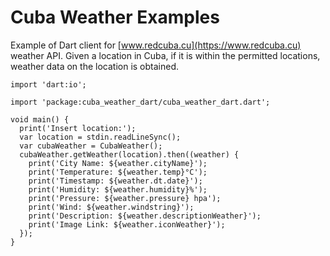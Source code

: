 # Cuba Weather Examples

Example of Dart client for [www.redcuba.cu](https://www.redcuba.cu) weather API. Given a location in Cuba, if it is within the permitted locations, weather data on the location is obtained.

```[dart]
import 'dart:io';

import 'package:cuba_weather_dart/cuba_weather_dart.dart';

void main() {
  print('Insert location:');
  var location = stdin.readLineSync();
  var cubaWeather = CubaWeather();
  cubaWeather.getWeather(location).then((weather) {
    print('City Name: ${weather.cityName}');
    print('Temperature: ${weather.temp}°C');
    print('Timestamp: ${weather.dt.date}');
    print('Humidity: ${weather.humidity}%');
    print('Pressure: ${weather.pressure} hpa');
    print('Wind: ${weather.windstring}');
    print('Description: ${weather.descriptionWeather}');
    print('Image Link: ${weather.iconWeather}');
  });
}
```
